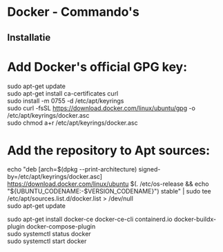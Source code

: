 # Docker - Commando's
## Installatie

# Add Docker's official GPG key:  
sudo apt-get update  
sudo apt-get install ca-certificates curl  
sudo install -m 0755 -d /etc/apt/keyrings  
sudo curl -fsSL https://download.docker.com/linux/ubuntu/gpg -o /etc/apt/keyrings/docker.asc  
sudo chmod a+r /etc/apt/keyrings/docker.asc  

# Add the repository to Apt sources:  
echo "deb [arch=$(dpkg --print-architecture) signed-by=/etc/apt/keyrings/docker.asc]   https://download.docker.com/linux/ubuntu $(. /etc/os-release && echo "${UBUNTU_CODENAME:-$VERSION_CODENAME}") stable" | sudo tee /etc/apt/sources.list.d/docker.list > /dev/null  
sudo apt-get update  

sudo apt-get install docker-ce docker-ce-cli containerd.io docker-buildx-plugin   docker-compose-plugin  
sudo systemctl status docker  
sudo systemctl start docker  
